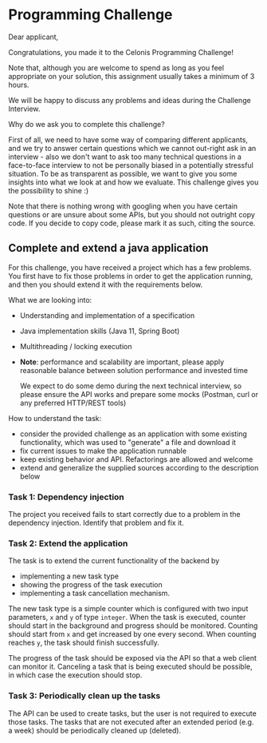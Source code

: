 # Programming Challenge

Dear applicant,

Congratulations, you made it to the Celonis Programming Challenge!

Note that, although you are welcome to spend as long as you feel appropriate on your solution, this assignment usually takes a minimum of 3 hours.

We will be happy to discuss any problems and ideas during the Challenge Interview.

Why do we ask you to complete this challenge?

First of all, we need to have some way of comparing different applicants, and we try to answer certain questions which
we cannot out-right ask in an interview - also we don't want to ask too many technical questions
in a face-to-face interview to not be personally biased in a potentially stressful situation.
To be as transparent as possible, we want to give you some insights into what we look at and how we evaluate.
This challenge gives you the possibility to shine :)

Note that there is nothing wrong with googling when you have certain questions or are unsure about some APIs,
but you should not outright copy code. If you decide to copy code, please mark it as such, citing the source.

## Complete and extend a java application

For this challenge, you have received a project which has a few problems.
You first have to fix those problems in order to get the application running, and then you should extend it with the requirements below.

What we are looking into:
  - Understanding and implementation of a specification
  - Java implementation skills (Java 11, Spring Boot)
  - Multithreading / locking execution
  - **Note**: performance and scalability are important, please apply reasonable balance between solution performance and invested time

      We expect to do some demo during the next technical interview,
      so please ensure the API works and prepare some mocks
      (Postman, curl or any preferred HTTP/REST tools)

How to understand the task:
  - consider the provided challenge as an application with some existing functionality,
    which was used to "generate" a file and download it
  - fix current issues to make the application runnable
  - keep existing behavior and API. Refactorings are allowed and welcome
  - extend and generalize the supplied sources according to the description below


### Task 1: Dependency injection

The project you received fails to start correctly due to a problem in the dependency injection.
Identify that problem and fix it.

### Task 2: Extend the application

The task is to extend the current functionality of the backend by
- implementing a new task type
- showing the progress of the task execution
- implementing a task cancellation mechanism.

The new task type is a simple counter which is configured with two input parameters, `x` and `y` of type `integer`.
When the task is executed, counter should start in the background and progress should be monitored.
Counting should start from `x` and get increased by one every second.
When counting reaches `y`, the task should finish successfully.

The progress of the task should be exposed via the API so that a web client can monitor it.
Canceling a task that is being executed should be possible, in which case the execution should stop.

### Task 3: Periodically clean up the tasks

The API can be used to create tasks, but the user is not required to execute those tasks.
The tasks that are not executed after an extended period (e.g. a week) should be periodically cleaned up (deleted).
